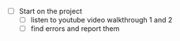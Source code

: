 - [ ] Start on the project 
  - [ ] listen to youtube video walkthrough 1 and 2
  - [ ] find errors and report them
